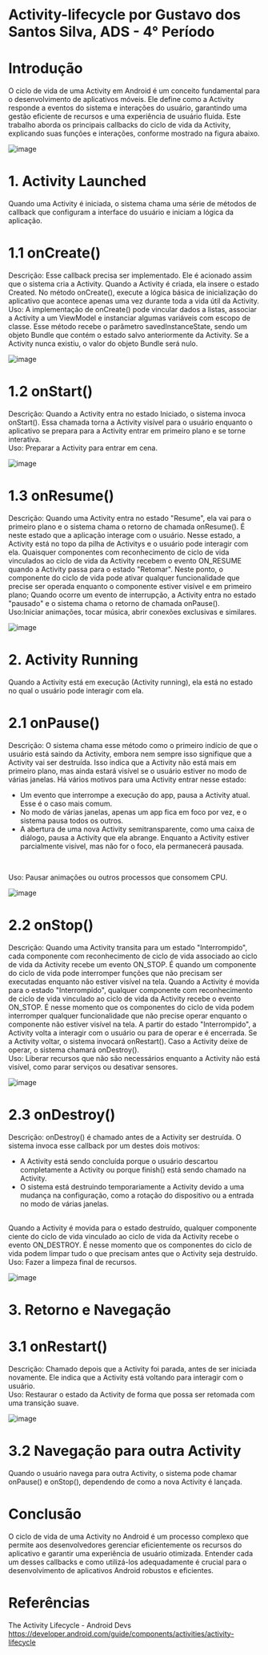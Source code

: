 # Activity-lifecycle por Gustavo dos Santos Silva, ADS - 4° Período

# Introdução

O ciclo de vida de uma Activity em Android é um conceito fundamental para o desenvolvimento de aplicativos móveis. Ele define como a Activity responde a eventos do sistema e interações do usuário, garantindo uma gestão eficiente de recursos e uma experiência de usuário fluida. Este trabalho aborda os principais callbacks do ciclo de vida da Activity, explicando suas funções e interações, conforme mostrado na figura abaixo.

![image](https://github.com/GustavoSS01/Activity-lifecycle/assets/69322864/d865c2d4-9ce8-4556-9f84-77ca7a20666b)

# 1. Activity Launched
Quando uma Activity é iniciada, o sistema chama uma série de métodos de callback que configuram a interface do usuário e iniciam a lógica da aplicação.

# 1.1 onCreate()
Descrição: Esse callback precisa ser implementado. Ele é acionado assim que o sistema cria a Activity. Quando a Activity é criada, ela insere o estado Created. No método onCreate(), execute a lógica básica de inicialização do aplicativo que acontece apenas uma vez durante toda a vida útil da Activity. 
<br/>
Uso:  A implementação de onCreate() pode vincular dados a listas, associar a Activity a um ViewModel e instanciar algumas variáveis com escopo de classe. Esse método recebe o parâmetro savedInstanceState, sendo um objeto Bundle que contém o estado salvo anteriormente da Activity. Se a Activity nunca existiu, o valor do objeto Bundle será nulo.

![image](https://github.com/GustavoSS01/Activity-lifecycle/assets/69322864/61a661a3-c517-4b49-8c10-4734f2857a28)

# 1.2 onStart()
Descrição: Quando a Activity entra no estado Iniciado, o sistema invoca onStart(). Essa chamada torna a Activity visível para o usuário enquanto o aplicativo se prepara para a Activity entrar em primeiro plano e se torne interativa.<br/>
Uso: Preparar a Activity para entrar em cena.

![image](https://github.com/GustavoSS01/Activity-lifecycle/assets/69322864/74097d75-d137-4b84-8bde-24cb7b5b177d)

# 1.3 onResume()
Descrição: Quando uma Activity entra no estado "Resume", ela vai para o primeiro plano e o sistema chama o retorno de chamada onResume(). É neste estado que a aplicação interage com o usuário. Nesse estado, a Activity está no topo da pilha de Activitys e o usuário pode interagir com ela. 
Quaisquer componentes com reconhecimento de ciclo de vida vinculados ao ciclo de vida da Activity recebem o evento ON_RESUME quando a Activity passa para o estado "Retomar". Neste ponto, o componente do ciclo de vida pode ativar qualquer funcionalidade que precise ser operada enquanto o componente estiver visível e em primeiro plano;
Quando ocorre um evento de interrupção, a Activity entra no estado "pausado" e o sistema chama o retorno de chamada onPause().
<br/>
Uso:Iniciar animações, tocar música, abrir conexões exclusivas e similares.

![image](https://github.com/GustavoSS01/Activity-lifecycle/assets/69322864/8cdabf1d-3125-4bde-80eb-c9b98fd4fe13)


# 2. Activity Running 
Quando a Activity está em execução (Activity running), ela está no estado no qual o usuário pode interagir com ela.

# 2.1 onPause()
Descrição: O sistema chama esse método como o primeiro indício de que o usuário está saindo da Activity, embora nem sempre isso signifique que a Activity vai ser destruída. Isso indica que a Activity não está mais em primeiro plano, mas ainda estará visível se o usuário estiver no modo de várias janelas. Há vários motivos para uma Activity entrar nesse estado:
  - Um evento que interrompe a execução do app, pausa a Activity atual. Esse é o caso mais comum.
  - No modo de várias janelas, apenas um app fica em foco por vez, e o sistema pausa todos os outros.
  - A abertura de uma nova Activity semitransparente, como uma caixa de diálogo, pausa a Activity que ela abrange. Enquanto a Activity estiver parcialmente visível, mas não for o foco, ela permanecerá pausada.
<br/>

Uso: Pausar animações ou outros processos que consomem CPU.

![image](https://github.com/GustavoSS01/Activity-lifecycle/assets/69322864/213eee6c-6d1e-4e0b-a1c8-0607bbb6964d)


# 2.2 onStop()
Descrição: Quando uma Activity transita para um estado "Interrompido", cada componente com reconhecimento de ciclo de vida associado ao ciclo de vida da Activity recebe um evento ON_STOP. É quando um componente do ciclo de vida pode interromper funções que não precisam ser executadas enquanto não estiver visível na tela. Quando a Activity é movida para o estado "Interrompido", qualquer componente com reconhecimento de ciclo de vida vinculado ao ciclo de vida da Activity recebe o evento ON_STOP. É nesse momento que os componentes do ciclo de vida podem interromper qualquer funcionalidade que não precise operar enquanto o componente não estiver visível na tela.
A partir do estado "Interrompido", a Activity volta a interagir com o usuário ou para de operar e é encerrada. Se a Activity voltar, o sistema invocará onRestart(). Caso a Activity deixe de operar, o sistema chamará onDestroy().
<br/>
Uso: Liberar recursos que não são necessários enquanto a Activity não está visível, como parar serviços ou desativar sensores.

![image](https://github.com/GustavoSS01/Activity-lifecycle/assets/69322864/cb975101-2d83-4a4b-b035-e2819d858cba)


# 2.3 onDestroy()
Descrição: onDestroy() é chamado antes de a Activity ser destruída. O sistema invoca esse callback por um destes dois motivos:
- A Activity está sendo concluída porque o usuário descartou completamente a Activity ou porque finish() está sendo chamado na Activity.
- O sistema está destruindo temporariamente a Activity devido a uma mudança na configuração, como a rotação do dispositivo ou a entrada no modo de várias janelas.
<br/>
Quando a Activity é movida para o estado destruído, qualquer componente ciente do ciclo de vida vinculado ao ciclo de vida da Activity recebe o evento ON_DESTROY. É nesse momento que os componentes do ciclo de vida podem limpar tudo o que precisam antes que o Activity seja destruído.
<br/>
Uso: Fazer a limpeza final de recursos.

![image](https://github.com/GustavoSS01/Activity-lifecycle/assets/69322864/15e654d1-c9a9-4537-82b9-912dbf2d665c)

# 3. Retorno e Navegação

# 3.1 onRestart()
Descrição: Chamado depois que a Activity foi parada, antes de ser iniciada novamente. Ele indica que a Activity está voltando para interagir com o usuário.
<br/>
Uso: Restaurar o estado da Activity de forma que possa ser retomada com uma transição suave.

![image](https://github.com/GustavoSS01/Activity-lifecycle/assets/69322864/b7ae9946-69ae-4fa9-a0c1-eca7cae445b5)

# 3.2 Navegação para outra Activity
Quando o usuário navega para outra Activity, o sistema pode chamar onPause() e onStop(), dependendo de como a nova Activity é lançada.

# Conclusão
O ciclo de vida de uma Activity no Android é um processo complexo que permite aos desenvolvedores gerenciar eficientemente os recursos do aplicativo e garantir uma experiência de usuário otimizada. Entender cada um desses callbacks e como utilizá-los adequadamente é crucial para o desenvolvimento de aplicativos Android robustos e eficientes.

# Referências
The Activity Lifecycle - Android Devs
https://developer.android.com/guide/components/activities/activity-lifecycle
